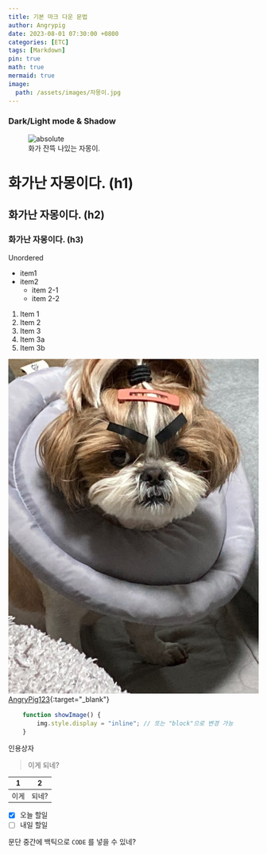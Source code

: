 ```yaml
---
title: 기본 마크 다운 문법
author: Angrypig
date: 2023-08-01 07:30:00 +0800
categories: [ETC]
tags: [Markdown]
pin: true
math: true
mermaid: true
image:
  path: /assets/images/자몽이.jpg
---
```


### Dark/Light mode & Shadow

<figure>
  <img id="test" data-action="zoom" src='{{site.url}}/assets/images/자몽이.jpg' alt='absolute'>
  <figcaption>화가 잔뜩 나있는 자몽이.</figcaption>
</figure>


# 화가난 자몽이다. (h1)

## 화가난 자몽이다. (h2)

### 화가난 자몽이다. (h3)

Unordered

- item1
- item2
  - item 2-1
  - item 2-2

1. Item 1
1. Item 2
1. Item 3
  1. Item 3a
  1. Item 3b 

![자몽이](/assets/images/자몽이.jpg)
[AngryPig123](https://angryPig123.github.io){:target="_blank"}
```javascript
    function showImage() {
        img.style.display = "inline"; // 또는 "block"으로 변경 가능
    }
```
인용상자
>이게
>되네?

1|2
-|-
이게|되네?

- [x] 오늘 할일
- [ ] 내일 할일

문단 중간에 백틱으로 `CODE` 를 넣을 수 있네?

<script>
    const img = document.querySelector("#test");
    const postContent = document.querySelector("#post-content");
    let imgValid = false;
    // 이미지를 숨기는 함수
    function hideImage() {
        img.style.display = "none";
    }
    // 이미지를 보이는 함수
    function showImage() {
        img.style.display = "inline"; // 또는 "block"으로 변경 가능
    }
  document.body.addEventListener('click',()=>{
      if(imgValid){
        hideImage();
        imgValid = false;
      }else{
        showImage();
        imgValid = true;
      }
  })
</script>
